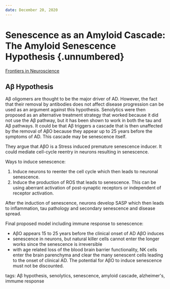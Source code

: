 ```yaml
---
date: December 20, 2020
---
```


# Senescence as an Amyloid Cascade: The Amyloid Senescence Hypothesis {.unnumbered}

[Frontiers in Neuroscience](https://www.frontiersin.org/articles/10.3389/fncel.2020.00129/full)

## Aβ Hypothesis

Aβ oligomers are thought to be the major driver of AD. However, the fact that
their removal by antibodies does not affect disease progression can be used as
an argument against this hypothesis. Senolytics were then proposed as an
alternative treatment strategy that worked because it did not use the Aβ
pathway, but it has been shown to work in both the tau and Aβ pathways. It could
be that Aβ triggers a cascade that is then unaffected by the removal of AβO
because they appear up to 25 years before the symptoms of AD. This cascade may
be senescence itself.

They argue that AβO is a Stress induced premature senescence inducer. It could
mediate cell-cycle reentry in neurons resulting in senescence.

Ways to induce senescence:

1. Induce neurons to reenter the cell cycle which then leads to neuronal
   senescence.
1. Induce the production of ROS that leads to senescence. This can be using
   aberrant activation of post-synaptic receptors or independent of receptor
   activation.

After the induction of senescence, neurons develop SASP which then leads to
inflammation, tau pathology and secondary senescence and disease spread.

Final proposed model including immune response to senescence:

- AβO appears 15 to 25 years before the clinical onset of AD AβO induces
- senescence in neurons, but natural killer cells cannot enter the longer works
  since the senescence is irreversible
- with age related loss of the blood brain barrier functionality, NK cells enter
  the brain parenchyma and clear the many senescent cells leading to the onset of
  clinical AD. The potential for AβO to induce senescence must not be discounted.

tags: Aβ hypothesis, senolytics, senescence, amyloid cascade, alzheimer's,
immume response
